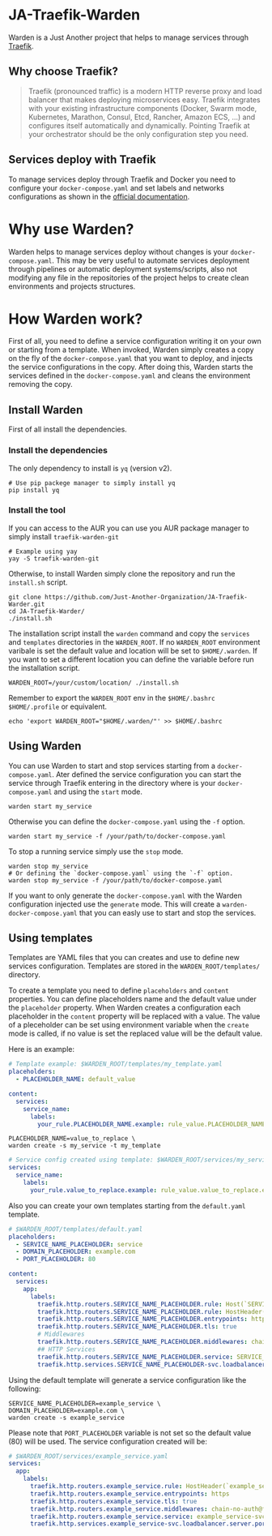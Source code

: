 # JA-Traefik-Warden

Warden is a Just Another project that helps to manage services through [Traefik](https://github.com/traefik/traefik).

## Why choose Traefik?
> Traefik (pronounced traffic) is a modern HTTP reverse proxy and load balancer that makes deploying microservices easy. Traefik integrates with your existing infrastructure components (Docker, Swarm mode, Kubernetes, Marathon, Consul, Etcd, Rancher, Amazon ECS, ...) and configures itself automatically and dynamically. Pointing Traefik at your orchestrator should be the only configuration step you need.

## Services deploy with Traefik
To manage services deploy through Traefik and Docker you need to configure your `docker-compose.yaml` and set labels and networks configurations as shown in the [official documentation](https://doc.traefik.io/traefik/user-guides/docker-compose/basic-example/). 

# Why use Warden?
Warden helps to manage services deploy without changes is your `docker-compose.yaml`. This may be very useful to automate services deployment through pipelines or automatic deployment systems/scripts, also not modifying any file in the repositories of the project helps to create clean environments and projects structures.

# How Warden work?
First of all, you need to define a service configuration writing it on your own or starting from a template. When invoked, Warden simply creates a copy on the fly of the `docker-compose.yaml` that you want to deploy, and injects the service configurations in the copy. After doing this, Warden starts the services defined in the `docker-compose.yaml` and cleans the environment removing the copy.

## Install Warden
First of all install the dependencies.

### Install the dependencies
The only dependency to install is `yq` (version v2).

```shell
# Use pip packege manager to simply install yq
pip install yq
```

### Install the tool

If you can access to the AUR you can use you AUR package manager to simply install `traefik-warden-git` 
```shell
# Example using yay
yay -S traefik-warden-git
```

Otherwise, to install Warden simply clone the repository and run the `install.sh` script.
```shell
git clone https://github.com/Just-Another-Organization/JA-Traefik-Warder.git
cd JA-Traefik-Warder/
./install.sh
```
The installation script install the `warden` command and copy the `services` and `templates` directories in the `WARDEN_ROOT`. If no `WARDEN_ROOT` environment varibale is set the default value and location will be set to `$HOME/.warden`. If you want to set a different location you can define the variable before run the installation script.

```shell
WARDEN_ROOT=/your/custom/location/ ./install.sh  
```

Remember to export the `WARDEN_ROOT` env in the `$HOME/.bashrc` `$HOME/.profile` or equivalent.

```shell
echo 'export WARDEN_ROOT="$HOME/.warden/"' >> $HOME/.bashrc
```


## Using Warden
You can use Warden to start and stop services starting from a `docker-compose.yaml`. Ater defined the service configuration you can start the service through Traefik entering in the directory where is your `docker-compose.yaml` and using the `start` mode.

```shell
warden start my_service
```
Otherwise you can define the `docker-compose.yaml` using the `-f` option.

```shell
warden start my_service -f /your/path/to/docker-compose.yaml
```
To stop a running service simply use the `stop` mode.

```shell
warden stop my_service
# Or defining the `docker-compose.yaml` using the `-f` option.
warden stop my_service -f /your/path/to/docker-compose.yaml
```

If you want to only generate the `docker-compose.yaml` with the Warden configuration injected use the `generate` mode. This will create a `warden-docker-compose.yaml` that you can easly use to start and stop the services. 

## Using templates
Templates are YAML files that you can creates and use to define new services configuration. Templates are stored in the `WARDEN_ROOT/templates/` directory. 

To create a template you need to define `placeholders` and `content` properties. You can define placeholders name and the default value under the `placeholder` property. When Warden creates a configuration each placeholder in the `content` property will be replaced with a value. The value of a pleceholder can be set using environment variable when the `create` mode is called, if no value is set the replaced value will be the default value.     

Here is an example:

```yaml
# Template example: $WARDEN_ROOT/templates/my_template.yaml
placeholders:
  - PLACEHOLDER_NAME: default_value

content:
  services:
    service_name:
      labels:
        your_rule.PLACEHOLDER_NAME.example: rule_value.PLACEHOLDER_NAME.example
```

```shell
PLACEHOLDER_NAME=value_to_replace \
warden create -s my_service -t my_template
```

```yaml
# Service config created using template: $WARDEN_ROOT/services/my_service.yaml
services:
  service_name:
    labels:
      your_rule.value_to_replace.example: rule_value.value_to_replace.example
```

Also you can create your own templates starting from the `default.yaml` template. 

```yaml
# $WARDEN_ROOT/templates/default.yaml
placeholders:
  - SERVICE_NAME_PLACEHOLDER: service
  - DOMAIN_PLACEHOLDER: example.com
  - PORT_PLACEHOLDER: 80

content:
  services:
    app:
      labels:
        traefik.http.routers.SERVICE_NAME_PLACEHOLDER.rule: Host(`SERVICE_NAME_PLACEHOLDER.DOMAIN_PLACEHOLDER`)
        traefik.http.routers.SERVICE_NAME_PLACEHOLDER.rule: HostHeader(`SERVICE_NAME_PLACEHOLDER.DOMAIN_PLACEHOLDER`)
        traefik.http.routers.SERVICE_NAME_PLACEHOLDER.entrypoints: https
        traefik.http.routers.SERVICE_NAME_PLACEHOLDER.tls: true
        # Middlewares
        traefik.http.routers.SERVICE_NAME_PLACEHOLDER.middlewares: chain-no-auth@file
        ## HTTP Services
        traefik.http.routers.SERVICE_NAME_PLACEHOLDER.service: SERVICE_NAME_PLACEHOLDER-svc
        traefik.http.services.SERVICE_NAME_PLACEHOLDER-svc.loadbalancer.server.port: PORT_PLACEHOLDER
```
Using the default template will generate a service configuration like the following:

```shell
SERVICE_NAME_PLACEHOLDER=example_service \
DOMAIN_PLACEHOLDER=example.com \
warden create -s example_service
```
Please note that `PORT_PLACEHOLDER` variable is not set so the default value (80) will be used. The service configuration created will be:  

```yaml
# $WARDEN_ROOT/services/example_service.yaml
services:
  app:
    labels:
      traefik.http.routers.example_service.rule: HostHeader(`example_service.example.com`)
      traefik.http.routers.example_service.entrypoints: https
      traefik.http.routers.example_service.tls: true
      traefik.http.routers.example_service.middlewares: chain-no-auth@file
      traefik.http.routers.example_service.service: example_service-svc
      traefik.http.services.example_service-svc.loadbalancer.server.port: 80
```
